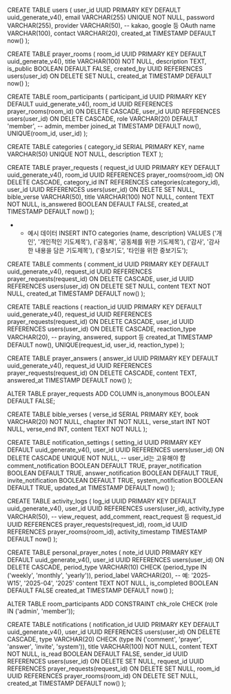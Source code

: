CREATE TABLE users (
user_id UUID PRIMARY KEY DEFAULT uuid_generate_v4(),
email VARCHAR(255) UNIQUE NOT NULL,
password VARCHAR(255),
provider VARCHAR(50), -- kakao, google 등 OAuth
name VARCHAR(100),
contact VARCHAR(20),
created_at TIMESTAMP DEFAULT now()
);

CREATE TABLE prayer_rooms (
room_id UUID PRIMARY KEY DEFAULT uuid_generate_v4(),
title VARCHAR(100) NOT NULL,
description TEXT,
is_public BOOLEAN DEFAULT FALSE,
created_by UUID REFERENCES users(user_id) ON DELETE SET NULL,
created_at TIMESTAMP DEFAULT now()
);

CREATE TABLE room_participants (
participant_id UUID PRIMARY KEY DEFAULT uuid_generate_v4(),
room_id UUID REFERENCES prayer_rooms(room_id) ON DELETE CASCADE,
user_id UUID REFERENCES users(user_id) ON DELETE CASCADE,
role VARCHAR(20) DEFAULT 'member', -- admin, member
joined_at TIMESTAMP DEFAULT now(),
UNIQUE(room_id, user_id)
);

CREATE TABLE categories (
category_id SERIAL PRIMARY KEY,
name VARCHAR(50) UNIQUE NOT NULL,
description TEXT
);

CREATE TABLE prayer_requests (
request_id UUID PRIMARY KEY DEFAULT uuid_generate_v4(),
room_id UUID REFERENCES prayer_rooms(room_id) ON DELETE CASCADE,
category_id INT REFERENCES categories(category_id),
user_id UUID REFERENCES users(user_id) ON DELETE SET NULL,
bible_verse VARCHAR(50),
title VARCHAR(100) NOT NULL,
content TEXT NOT NULL,
is_answered BOOLEAN DEFAULT FALSE,
created_at TIMESTAMP DEFAULT now()
);

- - 예시 데이터
INSERT INTO categories (name, description) VALUES
('개인', '개인적인 기도제목'),
('공동체', '공동체를 위한 기도제목'),
('감사', '감사한 내용을 담은 기도제목'),
('중보기도', '타인을 위한 중보기도');

CREATE TABLE comments (
comment_id UUID PRIMARY KEY DEFAULT uuid_generate_v4(),
request_id UUID REFERENCES prayer_requests(request_id) ON DELETE CASCADE,
user_id UUID REFERENCES users(user_id) ON DELETE SET NULL,
content TEXT NOT NULL,
created_at TIMESTAMP DEFAULT now()
);

CREATE TABLE reactions (
reaction_id UUID PRIMARY KEY DEFAULT uuid_generate_v4(),
request_id UUID REFERENCES prayer_requests(request_id) ON DELETE CASCADE,
user_id UUID REFERENCES users(user_id) ON DELETE CASCADE,
reaction_type VARCHAR(20), -- praying, answered, support 등
created_at TIMESTAMP DEFAULT now(),
UNIQUE(request_id, user_id, reaction_type)
);

CREATE TABLE prayer_answers (
answer_id UUID PRIMARY KEY DEFAULT uuid_generate_v4(),
request_id UUID REFERENCES prayer_requests(request_id) ON DELETE CASCADE,
content TEXT,
answered_at TIMESTAMP DEFAULT now()
);

ALTER TABLE prayer_requests ADD COLUMN is_anonymous BOOLEAN DEFAULT FALSE;

CREATE TABLE bible_verses (
verse_id SERIAL PRIMARY KEY,
book VARCHAR(20) NOT NULL,
chapter INT NOT NULL,
verse_start INT NOT NULL,
verse_end INT,
content TEXT NOT NULL
);

CREATE TABLE notification_settings (
  setting_id UUID PRIMARY KEY DEFAULT uuid_generate_v4(),
  user_id UUID REFERENCES users(user_id) ON DELETE CASCADE UNIQUE NOT NULL, -- user_id는 고유해야 함
  comment_notification BOOLEAN DEFAULT TRUE,
  prayer_notification BOOLEAN DEFAULT TRUE,
  answer_notification BOOLEAN DEFAULT TRUE,
  invite_notification BOOLEAN DEFAULT TRUE,
  system_notification BOOLEAN DEFAULT TRUE,
  updated_at TIMESTAMP DEFAULT now()
);

CREATE TABLE activity_logs (
log_id UUID PRIMARY KEY DEFAULT uuid_generate_v4(),
user_id UUID REFERENCES users(user_id),
activity_type VARCHAR(50), -- view_request, add_comment, react_request 등
request_id UUID REFERENCES prayer_requests(request_id),
room_id UUID REFERENCES prayer_rooms(room_id),
activity_timestamp TIMESTAMP DEFAULT now()
);

CREATE TABLE personal_prayer_notes (
note_id UUID PRIMARY KEY DEFAULT uuid_generate_v4(),
user_id UUID REFERENCES users(user_id) ON DELETE CASCADE,
period_type VARCHAR(10) CHECK (period_type IN ('weekly', 'monthly', 'yearly')),
period_label VARCHAR(20), -- 예: '2025-W15', '2025-04', '2025'
content TEXT NOT NULL,
is_completed BOOLEAN DEFAULT FALSE
created_at TIMESTAMP DEFAULT now()
);

ALTER TABLE room_participants
ADD CONSTRAINT chk_role CHECK (role IN ('admin', 'member'));

CREATE TABLE notifications (
  notification_id UUID PRIMARY KEY DEFAULT uuid_generate_v4(),
  user_id UUID REFERENCES users(user_id) ON DELETE CASCADE,
  type VARCHAR(20) CHECK (type IN ('comment', 'prayer', 'answer', 'invite', 'system')),
  title VARCHAR(100) NOT NULL,
  content TEXT NOT NULL,
  is_read BOOLEAN DEFAULT FALSE,
  sender_id UUID REFERENCES users(user_id) ON DELETE SET NULL,
  request_id UUID REFERENCES prayer_requests(request_id) ON DELETE SET NULL,
  room_id UUID REFERENCES prayer_rooms(room_id) ON DELETE SET NULL,
  created_at TIMESTAMP DEFAULT now()
);
